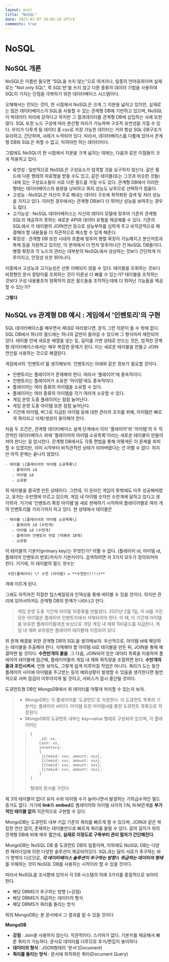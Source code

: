```yaml
---
layout: post
title: "NoSQL"
date: 2021-01-07 20:05:18 UTC+9
comments: true
---
```



# NoSQL

## NoSQL 개론
NoSQL은 이름만 들으면 "SQL을 쓰지 않는"으로 여겨지나, 일종의 언어유희이며 실재로는 "Not only SQL", 즉 SQL'만'을 쓰지 않고 다른 종류의 데이터 기법을 사용하여 SQL이 가지는 단점을 극복하기 위한 데이터베이스 시스템이다.

오해해서는 안되는 것이, 현 시점에서 NoSQL은 크게 그 지분을 넓히고 있지만, 실재로는 많은 데이터베이스가 SQL을 사용할 수 있는 관계형 DB에 기반하고 있으며, NoSQL이 빅데이터 처리에 강하다고 하지만 그 결과데이터를 관계형 DB에 삽입하는 사례 또한 많다. SQL 또한 노드 구성에 따라 분산형 처리가 가능하며 구조적 유연성을 가질 수 있다. 우리가 다루게 될 데이터 중 csv로 저장 가능한 데이터는 거의 항상 SQL DB구조가 유리하고, 간단하며, 사례가 누적되어 있다. 따라서, 데이터베이스를 다룸에 있어서 관계형 DB와 SQL은 피할 수 없고, 익혀야만 하는 데이터이다.

그럼에도 NoSQL이 현 시점에서 지분을 크게 넓히는 데에는, 다음과 같은 이점들이 크게 작용하고 있다.
 - 유연성 : 일반적으로 NoSQL은 구성요소가 엄격할 것을 요구하지 않는다. 같은 필드에 다른 형태의 자료형을 받을 수도 있고, 같은 테이블(또는 그것과 비슷한 것들) 내에 있는 구성요소들이 서로 다른 필드를 가질 수도 있다. 관계형 DB에서 이러한 형태는 데이터베이스의 용량을 낭비하고 쿼리 성능도 낮추므로 선택하기 힘들다.
 - 고성능 : NoSQL은 자신이 주로 해내는 데이터 구조에 최적화된 검색 및 처리 성능을 가지고 있다. 이러한 경우에서는 관계형 DB보다 더 뛰어난 성능을 보여주는 경우도 많다.
 - 고기능성 : NoSQL 데이터베이스는 자신의 데이터 모델에 맞추어 기존의 관계헝 SQL이 제공하지 못하는 새로운 API와 데이터 유형을 제공해줄 수 있다. 기존의 SQL에서 각 테이블의 JOIN연산 등으로 성능부하를 심하게 주고 비직관적으로 해결해야 할 내용들을 더 직관적으로 해소할 수 있게 해준다.
 - 확장성 : 관계형 DB 또한 시대의 흐름에 맞추어 병렬 확장이 가능해지고 분산저장과 복제 등을 지원하고 있지만, 이 분야에서 더 먼저 맞추어나간 건 NoSQL DB들이다. 병렬 확장과 각 노드의 관리는 대부분의 NoSQL에서 상상하는 것보다 간단하게 이루어지고, 안정성 또한 뛰어나다.

 이중에서 고성능과 고기능성은 선뜻 이해되지 않을 수 있다. 테이블을 조회하는 것보다 비정형인 문서 뭉텅이를 조회하는 것이 이론상 더 빠를 수 있는가? 테이블을 조작하는 것보다 구성 내용물조차 정확하지 않은 필드들을 조작하는데에 더 뛰어난 기능들을 제공할 수 있는가?

 **그렇다**

## NoSQL vs 관계형 DB 예시 : 게임에서 '인벤토리'의 구현

SQL 데이터베이스를 배우면서 제대로 따라왔다면, 문득 그런 의문이 들 수 밖에 없다. SQL DB에서 하나의 필드에는 하나의 값만이 들어갈 수 있으며 그 형식마저 제한되어 있다. 테이블 안에 새로운 배열을 넣는 등, 길이를 가변 상태로 만드는 것은, 엄격한 관계형 데이터베이스에서는 매우 복잡한 문제가 된다. 이는 새로운 테이블을 만들고 JOIN 연산을 사용하는 것으로 해결된다.

게임에서의 '인벤토리'를 생각해보자. 인벤토리는 아래와 같은 정보가 필요할 것이다.

- 인벤토리는 플레이어가 존재해야 한다. 따라서 '플레이어'에 종속적이다.
- 인벤토리는 플레이어가 소유한 '아이템'에도 종속적이다.
- 플레이어는 여러 종류의 아이템을 소유할 수 있다.
- 플레이어는 여러 종류의 아이템을 각기 여러개 소유할 수 있다.
- 게임 운영 도중 플레이어는 점점 늘어난다.
- 게임 운영 도중 아이템 또한 점점 늘어난다.
- 기간제 아이템, 버그로 지급된 아이템 등에 대한 관리자 조치를 위해, 아이템은 빠르게 쿼리되고 삭제/생성이 용이해야 한다.

처음 두 조건은, 관계형 데이터베이스 설계 단계에서 이미 '플레이어'와 '아이템'의 두 직관적인 데이터베이스 외에 '플레이어의 아이템 소유목록'이라는 새로운 테이블이 만들어져야 한다는 걸 암시한다. 관계형 DB에서도 각종 편법을 통해 어떻게든 이 문제를 회피할 수 있겠지만, 이미 시작부터 비직관적인 상태가 되어버렸다는 건 어쩔 수 없다. 하지만 아직 문제는 끝나지 않았다.

```
- 테이블 \[플레이어의 아이템 소유목록\]
   - 플레이어 id
   - 아이탬 id
   - 소유량
```
위 테이블을 결국엔 만든 상태이다. 그런데, 이 온라인 게임이 뜻밖에도 아주 성공해버렸고, 유저는 수만명에 이르고 있으며, 게임 내 아이탬 숫자만 수천개에 달하고 있다고 생각하자. 거기에 '인벤토리 확장 아이탬'을 새로 판매하기 시작하여 플레이어별로 여러 개의 인벤토리를 가지기까지 하고 있다. 현 상태에서 테이블은
```
- 테이블 \[플레이어의 아이템 소유목록\]
   - 플레이어 id (수만개)
   - 아이템 id (수천개)
   - 플레이어 인벤토리 번호 (끽해야 10개)
   - 소유량
```
이 테이블의 기본키(primary key)는 무엇인가? 어쩔 수 없다. (플레이어 id, 아이템 id, 플레이어 인벤토리 번호)까지가 기본키이다. 검색하려면 저 3가지 모두가 정의되어야 한다. 거기에, 이 테이블의 필드 갯수는

```
 수만(플레이어) \* 수천 (아이탬) = **수천만(!!!!)**
```

개에 이르게 된다.

그래도 아직까진 적절한 업스케일링과 인덱싱을 통해 버텨볼 수 있을 것이다. 하지만 관리에 있어서마저도 관계형 DB의 한계가 나타나고 만다.

>게임 운영 도중 기간제 아이템 10종류를 만들었다. 2021년 2월 1일, 이 id를 가진 모든 아이템은 플레이어 인벤토리에서 삭제되어야 한다. 이 때, 이 기간제 아이템을 보유한 플레이어들에겐 보상으로 개당 게임 내 재화 100골드를 지급한다. 게임 내 재화 보유량은 플레이어 테이블에 저장되어 있다.

위 문제 해결을 위한 관계형 DB의 SQL을 생각해보자. 우선적으로, 아이탬 id에 해당하는 테이블을 추출해야 한다. 삭제해야 할 아이템 id로 테이블을 만든 뒤, JOIN을 통해 해결하면 될 것이다. **수천만개의 줄을**. 그 다음, JOIN되어 얻은 데이터 목록을 이용하여 플레이어 테이블에 접근해, 플레이어들의 게임 내 재화 획득량을 조절하면 된다. **수만개의 줄과 조인시켜서**. 언뜻 보아도, 그렇게 쉽게 이루어질 작업은 아니다. 쿼리가 도는 동안 플레이어 사이에 아이템을 주고받는 등의 예외상황이 발생할 수 있음을 생각한다면 필연적으로 서버 점검이 이루어지게 될 것이고, 서비스가 잠시 중단될 것이다.

도큐먼트형 DB인 MongoDB에서 위 데이터를 어떻게 처리할 수 있는지 보자.
>- MongoDB는 각 플레이어를 '도큐먼트'로 저장한다. 이 도큐먼트 목록의 기본키는 플레이어 id이다. 아이템 또한 아이템id를 통한 도큐먼트 목록으로 저장된다.
>- MongoDB의 도큐먼트 내부는 key=value 형태로 구성되어 있으며, 각 플레이어는
>>```
>>{  
>>     _id: xx,
>>     cash: xx,
>>     inventory:
>>     [
>>      {itemid: xxx, amount: xxx},
>>      {itemid: xxx, amount: xxx},
>>      {itemid: xxx, amount: xxx},
>>      {itemid: xxx, amount: xxx},
>>     ]
>>}
>>```
>>형태의 문서를 가진다

제 3의 테이블이 없다! 유저 수와 아이템 수가 늘어나면서 발생하는 기하급수적인 필드 증가도 없다. 거기에 **link**와 **embed**로 플레이어와 아이템 사이의 1:N, N:M관계를 **부가적인 테이블 없이** 직관적으로 구현할 수 있다.

MongoDB는 도큐먼트 내부 키값 기준의 쿼리를 빠르게 할 수 있으며, JOIN과 같은 복잡한 연산 없이, 존재하는 테이블만으로 빠르게 쿼리를 돌릴 수 있다. 글의 길이가 위의 관계형 DB에 비해 매우 짧은데, **실재로 이정도로 구축부터 관리 절차가 간단해진다.**

MongoDB는 NoSQL DB 중 도큐먼트 DB의 일종이며, 이외에도 NoSQL DB는 다양한 패러다임에 의한 다양한 솔루션이 제공되어있다. SQL과는 달리 서로가 추구하는 바가 명백히 다르므로, ***각 데이터베이스 솔루션이 추구하는 방향***과 ***취급하는 데이터의 형태***를 이해하는 것이 NoSQL DB를 사용하는 시작이라 할 수 있을 것이다.

따라서 NoSQL을 조사함에 있어서 각 DB 시스템의 아래 3가지를 중점적으로 보아야 한다.

 - 해당 DBMS가 추구하는 방향 (=강점)
 - 해당 DBMS가 취급하는 데이터의 형식
 - 해당 DBMS가 쿼리를 돌리는 방식


위의 MongoDB는 본 문서에서 그 결과를 알 수 있을 것이다

**MongoDB**
 - **강점** : Join을 사용하지 않는다. 직관적이다. 스키마가 없다. 기본키를 제공해서 빠른 쿼리가 가능하다. 문서로 데이터를 다루므로 추가/편집이 용이하다.
 - **데이터의 형식** : JSON형태의 '문서'(Document)
 - **쿼리를 돌리는 방식** : 문서에 최적화된 쿼리(Document Query)